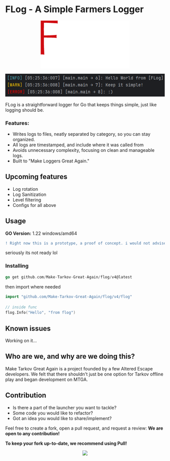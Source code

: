 # FLog - A Simple Farmers Logger
<p align="center"><img src = "/assets/FLog.png"></p>

<p align="center"><img src = "/assets/flog.png"></p>

FLog is a straightforward logger for Go that keeps things simple, just like logging should be.

### Features:
- Writes logs to files, neatly separated by category, so you can stay organized.
- All logs are timestamped, and include where it was called from 
- Avoids unnecessary complexity, focusing on clean and manageable logs.
- Built to "Make Loggers Great Again."



## Upcoming features
- Log rotation
- Log Sanitization
- Level filtering
- Configs for all above


## Usage

**GO Version:** 1.22 windows/amd64

```diff
! Right now this is a prototype, a proof of concept. i would not advise using this in production!
```
seriously its not ready lol

### Installing

```go
go get github.com/Make-Tarkov-Great-Again/flog/v4@latest
```
then import where needed

```go
import "github.com/Make-Tarkov-Great-Again/flog/v4/flog"

// inside func
flog.Info("Hello", "from flog")
```
## Known issues

Working on it...

## Who are we, and why are we doing this?

Make Tarkov Great Again is a project founded by a few Altered Escape developers. We felt that there shouldn't just be one option for Tarkov offline play and began development on MTGA.


## Contribution

- Is there a part of the launcher you want to tackle?
- Some code you would like to refactor?
- Got an idea you would like to share/implement?

Feel free to create a fork, open a pull request, and request a review: **We are open to any contribution!**

**To keep your fork up-to-date, we recommend using Pull!**

<p align="center"><img src = "https://user-images.githubusercontent.com/21200584/183050357-6c92f1cd-68ca-4f74-b41d-1706915c67cf.gif"></p>
